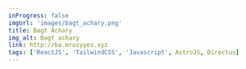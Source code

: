 ```yaml
---
inProgress: false
imgUrl: 'images/bagt_achary.png'
title: Bagt Achary
img_alt: Bagt achary
link: http://ba.mrozyyev.xyz
tags: ['ReactJS', 'TailwindCSS', 'Javascript', AstroJS, Directus]
---
```

